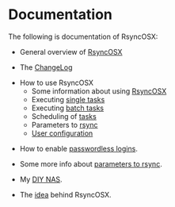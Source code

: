 # Documentation
The following is documentation of RsyncOSX:
<ul><li> 
General overview of <a href="https://github.com/rsyncOSX/Documentation/blob/master/RsyncOSX.md" target="_blank">RsyncOSX</a>
</li></ul>

<ul><li>
The <a href="https://github.com/rsyncOSX/Documentation/blob/master/Changelog.md" target="_blank">ChangeLog</a>
</li></ul>


<ul><li>
How to use RsyncOSX
<ul><li> Some information about using
<a href="https://github.com/rsyncOSX/Documentation/blob/master/HowtoUseRsyncOSX.md" target="_blank"> RsyncOSX</a>
</li></ul>
<ul><li> Executing
<a href="https://github.com/rsyncOSX/Documentation/blob/master/SingleTask.md" target="_blank"> single tasks</a>
</li></ul>
<ul><li> Executing
<a href="https://github.com/rsyncOSX/Documentation/blob/master/BatchTask.md" target="_blank"> batch tasks</a>
</li></ul>
<ul><li> Scheduling of
<a href="https://github.com/rsyncOSX/Documentation/blob/master/ScheduleTasks.md" target="_blank"> tasks</a>
</li></ul>
<ul><li> Parameters to
<a href="https://github.com/rsyncOSX/Documentation/blob/master/Parameters.md" target="_blank"> rsync</a>
</li></ul>
<ul><li> 
<a href="https://github.com/rsyncOSX/Documentation/blob/master/UserConfiguration.md" target="_blank"> User configuration</a>
</li></ul>
</ul></li>

<ul><li>
How to enable <a href="https://github.com/rsyncOSX/Documentation/blob/master/PasswordlessLogin.md" target="_blank">passwordless logins</a>.
</li></ul>

<ul><li>
Some more info about <a href="https://github.com/rsyncOSX/Documentation/blob/master/RsyncParameters.md" target="_blank">parameters to rsync</a>.
</li></ul>
<ul><li>
My <a href="https://github.com/rsyncOSX/Documentation/blob/master/DIYNAS.md" target="_blank">DIY NAS</a>.
</li></ul>
<ul><li>
The <a href="https://github.com/rsyncOSX/Documentation/blob/master/Idea.md" target="_blank">idea</a> behind RsyncOSX.
</li></ul>